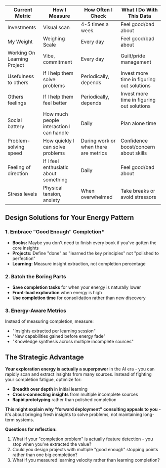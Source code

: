 
| Current Metric              | How I Measure                            | How Often I Check                     | What I Do With This Data                   |
| --------------------------- | ---------------------------------------- | ------------------------------------- | ------------------------------------------ |
| Investments                 | Visual scan                              | 4-5 times a week                      | Feel good/bad about                        |
| My Weight                   | Weighing Scale                           | Every day                             | Feel good/bad about                        |
| Working On Learning Project | Vibe, commitment                         | Every day                             | Guilt/pride management                     |
| Usefulness to others        | If I help them solve problems            | Periodically, depends                 | Invest more time in figuring out solutions |
| Others feelings             | If I help them feel better               | Periodically, depends                 | Invest more time in figuring out solutions |
| Social battery              | How much people interaction I can handle | Daily                                 | Plan alone time                            |
| Problem-solving speed       | How quickly I can solve problems         | During work or when there are metrics | Confidence boost/concern about skills      |
| Feeling of direction        | If I feel enthusiatic about something    | Daily                                 | Feel good/bad about                        |
| Stress levels               | Physical tension, anxiety                | When overwhelmed                      | Take breaks or avoid stressors             |


## Design Solutions for Your Energy Pattern
### 1. Embrace "Good Enough" Completion*
- **Books:** Maybe you don't need to finish every book if you've gotten the core insights
- **Projects:** Define "done" as "learned the key principles" not "polished to perfection"
- **Learning:** Measure insight extraction, not completion percentage
### 2. Batch the Boring Parts
- **Save completion tasks** for when your energy is naturally lower
- **Front-load exploration** when energy is high
- **Use completion time** for consolidation rather than new discovery

### 3. Energy-Aware Metrics
Instead of measuring completion, measure:
- "Insights extracted per learning session"
- "New capabilities gained before energy fade"
- "Knowledge synthesis across multiple incomplete sources"

## The Strategic Advantage
**Your exploration energy is actually a superpower** in the AI era - you can rapidly scan and extract insights from many sources. Instead of fighting your completion fatigue, optimize for:

- **Breadth over depth** in initial learning
- **Cross-connecting insights** from multiple incomplete sources
- **Rapid prototyping** rather than polished completion

**This might explain why "forward deployment" consulting appeals to you** - it's about bringing fresh insights to solve problems, not maintaining long-term systems.

**Questions for reflection:**
1. What if your "completion problem" is actually feature detection - you stop when you've extracted the value?
2. Could you design projects with multiple "good enough" stopping points rather than one big completion?
3. What if you measured learning velocity rather than learning completion?
